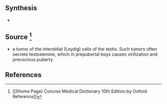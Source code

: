 ## Synthesis
- 
## Source [^1]
- a tumor of the interstitial (Leydig) cells of the testis. Such tumors often secrete testosterone, which in prepubertal boys causes virilization and precocious puberty.
## References

[^1]: [[(Home Page) Concise Medical Dictionary 10th Edition by Oxford Reference]]